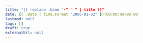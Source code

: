 ```yaml
---
title: "{{ replace .Name "-" " " | title }}"
date: {{ .Date | time.Format "2006-01-02" }}T00:00:00+09:00
lastmod: null
tags: []
draft: true
externalUrl: null
---
```


